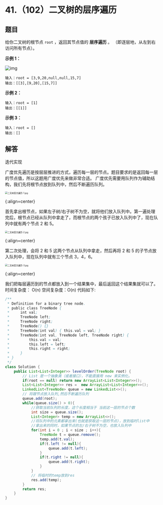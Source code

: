# 41.（102）二叉树的层序遍历

## 题目

给你二叉树的根节点 `root` ，返回其节点值的 **层序遍历** 。 （即逐层地，从左到右访问所有节点）。 

**示例 1：**

![img](https://panger-1330565050.cos.ap-beijing.myqcloud.com/202410301658756.jpeg)

```
输入：root = [3,9,20,null,null,15,7]
输出：[[3],[9,20],[15,7]]
```

**示例 2：**

```
输入：root = [1]
输出：[[1]]
```

**示例 3：**

```
输入：root = []
输出：[]
```

 

## 解答

迭代实现

广度优先遍历是按层层推进的方式，遍历每一层的节点。题目要求的是返回每一层的节点值，所以这题用广度优先来做非常合适。
广度优先需要用队列作为辅助结构，我们先将根节点放到队列中，然后不断遍历队列。

<img src="https://panger-1330565050.cos.ap-beijing.myqcloud.com/202410301659765.jpeg" alt="二叉树层次遍历-1.jpg" style="zoom:50%;" />


{:align=center}

首先拿出根节点，如果左子树/右子树不为空，就将他们放入队列中。第一遍处理完后，根节点已经从队列中拿走了，而根节点的两个孩子已放入队列中了，现在队列中就有两个节点 2 和 5。

<img src="https://panger-1330565050.cos.ap-beijing.myqcloud.com/202410301659953.jpeg" alt="二叉树层次遍历-2.jpg" style="zoom:50%;" />


{:align=center}

第二次处理，会将 2 和 5 这两个节点从队列中拿走，然后再将 2 和 5 的子节点放入队列中，现在队列中就有三个节点 3，4，6。

<img src="https://panger-1330565050.cos.ap-beijing.myqcloud.com/202410301659252.jpeg" alt="二叉树层次遍历-3.jpg" style="zoom:50%;" />


{:align=center}

我们把每层遍历到的节点都放入到一个结果集中，最后返回这个结果集就可以了。
时间复杂度： O(n)
空间复杂度：O(n)
代码如下:

```java
/**
 * Definition for a binary tree node.
 * public class TreeNode {
 *     int val;
 *     TreeNode left;
 *     TreeNode right;
 *     TreeNode() {}
 *     TreeNode(int val) { this.val = val; }
 *     TreeNode(int val, TreeNode left, TreeNode right) {
 *         this.val = val;
 *         this.left = left;
 *         this.right = right;
 *     }
 * }
 */
class Solution {
    public List<List<Integer>> levelOrder(TreeNode root) {
        // List 是一个抽象类（或者接口），不能直接用 new 来实例化。
        if(root == null) return new ArrayList<List<Integer>>();
        List<List<Integer>> res =  new ArrayList<List<Integer>>();
        LinkedList<TreeNode> queue = new LinkedList<>();
        // 将跟节点放入队列,然后不断遍历队列
        queue.add(root);
        while(queue.size() > 0){
            //获取当前队列的长度，这个长度相当于 当前这一层的节点个数
            int size = queue.size();
            List<Integer> temp = new ArrayList<>();
            //将队列中的元素都拿出来(也就是获取这一层的节点)，放到临时list中
            //拿出来的同时，如果节点的左/右子树不为空，也放入队列中
            for(int i = 0 ; i < size ; i++){
                TreeNode t = queue.remove();
                temp.add(t.val);
                if(t.left != null){
                    queue.add(t.left);
                }
                if(t.right != null){
                    queue.add(t.right);
                }
            }
            // 将临时的temp放到res
            res.add(temp);
        }
        return res;
    }
}
```

